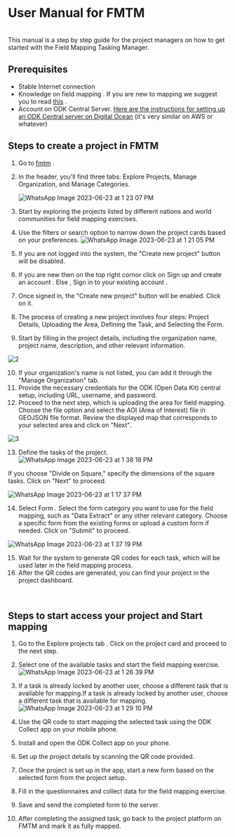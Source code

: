 # User Manual for FMTM
<br>
This manual is a step by step guide for the project managers on how to get started with the Field Mapping Tasking Manager.

## Prerequisites
- Stable Internet connection
- Knowledge on field mapping . If you are new to mapping we suggest you to read [this](https://tasks.hotosm.org/learn/map) .
- Account on ODK Central Server. [Here are the instructions for setting up an ODK Central server on Digital Ocean](https://docs.getodk.org/central-install-digital-ocean/) (it's very similar on AWS or whatever)


## Steps to create a project in FMTM
1. Go to [fmtm](https://fmtm.hotosm.org/) .
2. In the header, you'll find three tabs: Explore Projects, Manage Organization, and Manage Categories.
   
   ![WhatsApp Image 2023-06-23 at 1 23 07 PM](https://github.com/hotosm/fmtm/assets/97789856/c0d272f0-c69c-483f-9e9d-83dd75b9e748)

4. Start by exploring the projects listed by different nations and world communities for field mapping exercises.
5. Use the filters or search option to narrow down the project cards based on your preferences.
   ![WhatsApp Image 2023-06-23 at 1 21 05 PM](https://github.com/hotosm/fmtm/assets/97789856/a5d61628-70e6-426c-a860-b9c7968b4dea)
6. If you are not logged into the system, the "Create new project" button will be disabled.
7. If you are new then on the top right cornor click on Sign up and create an account . Else , Sign in to your existing account .
8. Once signed in, the "Create new project" button will be enabled. Click on it.
9. The process of creating a new project involves four steps: Project Details, Uploading the Area, Defining the Task, and Selecting the Form.
10. Start by filling in the project details, including the organization name, project name, description, and other relevant information.

![2](https://github.com/hotosm/fmtm/assets/97789856/97c38c80-aa0e-4fe2-b8a5-f4ee43a9a63a)

10. If your organization's name is not listed, you can add it through the "Manage Organization" tab.
11. Provide the necessary credentials for the ODK (Open Data Kit) central setup, including URL, username, and password.
12. Proceed to the next step, which is uploading the area for field mapping. Choose the file option and select the AOI (Area of Interest) file in GEOJSON file format.
Review the displayed map that corresponds to your selected area and click on "Next".

![3](https://github.com/hotosm/fmtm/assets/97789856/680eb831-790a-48f1-8997-c20b5213909d)

13. Define the tasks of the project.
![WhatsApp Image 2023-06-23 at 1 38 18 PM](https://github.com/hotosm/fmtm/assets/97789856/177d8258-900e-447f-906a-28aeb1fd6b03)

If you choose "Divide on Square," specify the dimensions of the square tasks.
Click on "Next" to proceed.


![WhatsApp Image 2023-06-23 at 1 17 37 PM](https://github.com/hotosm/fmtm/assets/97789856/f53d76b4-e6cc-44a4-8c7c-00082eb72693)


14. Select Form . Select the form category you want to use for the field mapping, such as "Data Extract" or any other relevant category.
Choose a specific form from the existing forms or upload a custom form if needed.
Click on "Submit" to proceed.

![WhatsApp Image 2023-06-23 at 1 37 19 PM](https://github.com/hotosm/fmtm/assets/97789856/f9a4bed7-d1a9-44dd-b2d4-b55f428f9416)


15. Wait for the system to generate QR codes for each task, which will be used later in the field mapping process.
16. After the QR codes are generated, you can find your project in the project dashboard.




<br>

## Steps to start access your project and Start mapping

1. Go to the Explore projects tab . Click on the project card and proceed to the next step.
2. Select one of the available tasks and start the field mapping exercise.
   ![WhatsApp Image 2023-06-23 at 1 26 39 PM](https://github.com/hotosm/fmtm/assets/97789856/162af2e0-dbfa-4787-8037-f03e71417df8)

4. If a task is already locked by another user, choose a different task that is available for mapping.If a task is already locked by another user, choose a different task that is available for mapping.
   ![WhatsApp Image 2023-06-23 at 1 29 10 PM](https://github.com/hotosm/fmtm/assets/97789856/2c0397b0-1829-420a-982e-3d971b514f2c)

6. Use the QR code to start mapping the selected task using the ODK Collect app on your mobile phone.
7. Install and open the ODK Collect app on your phone.
8. Set up the project details by scanning the QR code provided.
9. Once the project is set up in the app, start a new form based on the selected form from the project setup.
10. Fill in the questionnaires and collect data for the field mapping exercise.
11. Save and send the completed form to the server.
12. After completing the assigned task, go back to the project platform on FMTM and mark it as fully mapped.



